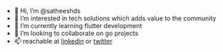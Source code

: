 - 👋 Hi, I’m @satheeshds
- 👀 I’m interested in tech solutions which adds value to the community
- 🌱 I’m currently learning flutter development
- 💞️ I’m looking to collaborate on go projects
- 📫 reachable at [linkedin](www.linkedin.com/in/satheesh-davidson-3286a167) or [twitter](https://twitter.com/satheeshdavidso)

<!---
satheeshds/satheeshds is a ✨ special ✨ repository because its `README.md` (this file) appears on your GitHub profile.
You can click the Preview link to take a look at your changes.
--->
